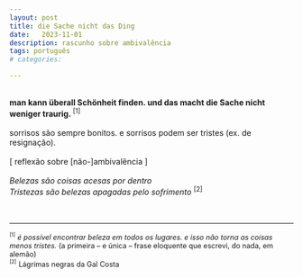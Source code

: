 ```yaml
---
layout: post
title: die Sache nicht das Ding
date:   2023-11-01
description: rascunho sobre ambivalência
tags: português
# categories: 

---
```


<br>
<b>man kann überall Schönheit finden. und das macht die Sache nicht weniger traurig.</b><sup> [1]</sup>
<br>
<br>
sorrisos são sempre bonitos. e sorrisos podem ser tristes (ex. de resignação).
<br>
<br>
[ reflexão sobre [não-]ambivalência ]
<br>
<br>
<i>Belezas são coisas acesas por dentro
<br>Tristezas são belezas apagadas pelo sofrimento</i> <sup> [2]</sup>
<br>
<br>
<br>
<hr>
<sup style="font-size:65%">[1]</sup> <span style="font-size:90%"><i>é possível encontrar beleza em todos os lugares. e isso não torna as coisas menos tristes.</i> (a primeira – e única – frase eloquente que escrevi, do nada, em alemão)</span>
<br><sup style="font-size:65%">[2]</sup> <span style="font-size:90%"> Lágrimas negras da Gal Costa</span>

<!-- <br>you can find beauty everywhere. and that doesn't make things any less sad. -->